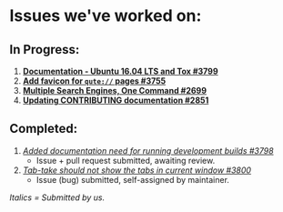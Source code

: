 # Issues we've worked on:

## In Progress:

1. **[Documentation - Ubuntu 16.04 LTS and Tox #3799](https://github.com/qutebrowser/qutebrowser/issues/3799)**
2. **[Add favicon for `qute://` pages #3755](https://github.com/qutebrowser/qutebrowser/issues/3755)**
3. **[Multiple Search Engines, One Command #2699](https://github.com/qutebrowser/qutebrowser/issues/2699)**
4. **[Updating CONTRIBUTING documentation #2851](https://github.com/qutebrowser/qutebrowser/issues/2851)**

## Completed:

1. *[Added documentation need for running development builds #3798](https://github.com/qutebrowser/qutebrowser/pull/3798)*  
     * Issue + pull request submitted, awaiting review.
2. *[Tab-take should not show the tabs in current window #3800](https://github.com/qutebrowser/qutebrowser/issues/3800)*  
    * Issue (bug) submitted, self-assigned by maintainer.


*Italics = Submitted by us.*
